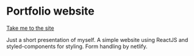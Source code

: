 # Portfolio website

[Take me to the site](https://suphachai-hestmark.netlify.app/)

Just a short presentation of myself. A simple website using ReactJS and styled-components for styling.
Form handling by netlify.
